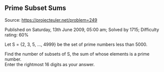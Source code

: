 Prime Subset Sums
-----------------

Source: https://projecteuler.net/problem=249

Published on Saturday, 13th June 2009, 05:00 am; Solved by 1715;
Difficulty rating: 60%

Let S = {2, 3, 5, ..., 4999} be the set of prime numbers less than 5000.

Find the number of subsets of S, the sum of whose elements is a prime
number.\
 Enter the rightmost 16 digits as your answer.

